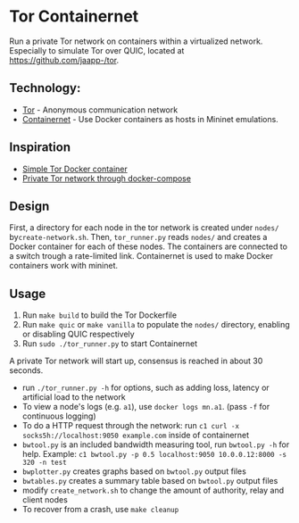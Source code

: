 # Tor Containernet

Run a private Tor network on containers within a virtualized network. Especially to simulate Tor over QUIC, located
at https://github.com/jaapp-/tor.

## Technology:

- [Tor](https://www.torproject.org/) - Anonymous communication network
- [Containernet](https://containernet.github.io/) - Use Docker containers as hosts in Mininet emulations.

## Inspiration

- [Simple Tor Docker container](https://hub.docker.com/r/osminogin/tor-simple/dockerfile)
- [Private Tor network through docker-compose](https://github.com/antitree/private-tor-network)

## Design

First, a directory for each node in the tor network is created under `nodes/` by`create-network.sh`.
Then, `tor_runner.py` reads `nodes/` and creates a Docker container for each of these nodes. The containers are
connected to a switch trough a rate-limited link. Containernet is used to make Docker containers work with mininet.

## Usage

1. Run `make build` to build the Tor Dockerfile
2. Run `make quic` or `make vanilla` to populate the `nodes/` directory, enabling or disabling QUIC respectively
3. Run `sudo ./tor_runner.py` to start Containernet

A private Tor network will start up, consensus is reached in about 30 seconds.

- run `./tor_runner.py -h` for options, such as adding loss, latency or artificial load to the network
- To view a node's logs (e.g. `a1`), use `docker logs mn.a1`. (pass `-f` for continuous logging)
- To do a HTTP request through the network: run `c1 curl -x socks5h://localhost:9050 example.com` inside of containernet
- `bwtool.py` is an included bandwidth measuring tool, run `bwtool.py -h` for help.
  Example: `c1 bwtool.py -p 0.5 localhost:9050 10.0.0.12:8000 -s 320 -n test`
- `bwplotter.py` creates graphs based on `bwtool.py` output files
- `bwtables.py` creates a summary table based on `bwtool.py` output files
- modify `create_network.sh` to change the amount of authority, relay and client nodes
- To recover from a crash, use `make cleanup`
